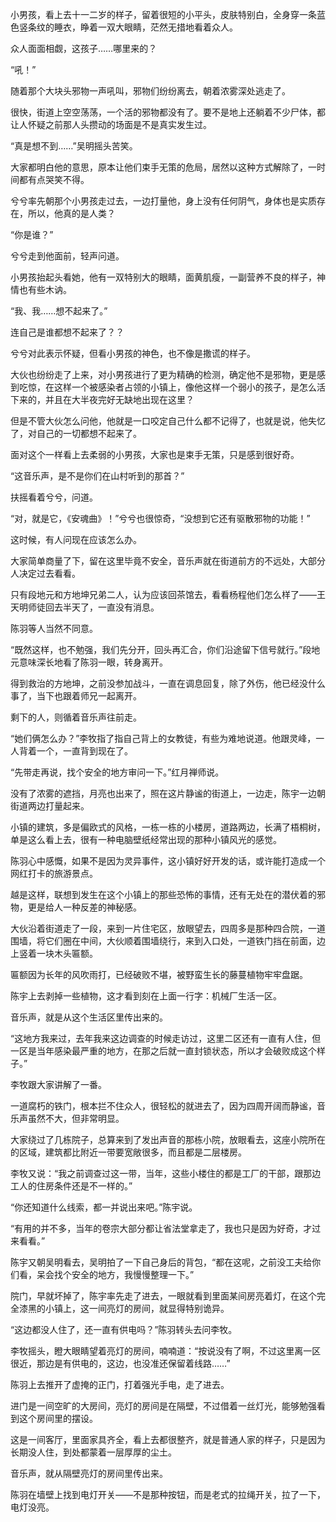 小男孩，看上去十一二岁的样子，留着很短的小平头，皮肤特别白，全身穿一条蓝色竖条纹的睡衣，睁着一双大眼睛，茫然无措地看着众人。

众人面面相觑，这孩子……哪里来的？

“吼！”

随着那个大块头邪物一声吼叫，邪物们纷纷离去，朝着浓雾深处逃走了。

很快，街道上空空荡荡，一个活的邪物都没有了。要不是地上还躺着不少尸体，都让人怀疑之前那人头攒动的场面是不是真实发生过。

“真是想不到……”吴明摇头苦笑。

大家都明白他的意思，原本让他们束手无策的危局，居然以这种方式解除了，一时间都有点哭笑不得。

兮兮率先朝那个小男孩走过去，一边打量他，身上没有任何阴气，身体也是实质存在，所以，他真的是人类？

“你是谁？”

兮兮走到他面前，轻声问道。

小男孩抬起头看她，他有一双特别大的眼睛，面黄肌瘦，一副营养不良的样子，神情也有些木讷。

“我、我……想不起来了。”

连自己是谁都想不起来了？？

兮兮对此表示怀疑，但看小男孩的神色，也不像是撒谎的样子。

大伙也纷纷走了上来，对小男孩进行了更为精确的检测，确定他不是邪物，更是感到吃惊，在这样一个被感染者占领的小镇上，像他这样一个弱小的孩子，是怎么活下来的，并且在大半夜完好无缺地出现在这里？

但是不管大伙怎么问他，他就是一口咬定自己什么都不记得了，也就是说，他失忆了，对自己的一切都想不起来了。

面对这个一样看上去柔弱的小男孩，大家也是束手无策，只是感到很好奇。

“这音乐声，是不是你们在山村听到的那首？”

扶摇看着兮兮，问道。

“对，就是它，《安魂曲》！”兮兮也很惊奇，“没想到它还有驱散邪物的功能！”

这时候，有人问现在应该怎么办。

大家简单商量了下，留在这里毕竟不安全，音乐声就在街道前方的不远处，大部分人决定过去看看。

只有段地元和方地坤兄弟二人，认为应该回茶馆去，看看杨程他们怎么样了——王天明师徒回去半天了，一直没有消息。

陈羽等人当然不同意。

“既然这样，也不勉强，我们先分开，回头再汇合，你们沿途留下信号就行。”段地元意味深长地看了陈羽一眼，转身离开。

得到救治的方地坤，之前没参加战斗，一直在调息回复，除了外伤，他已经没什么事了，当下也跟着师兄一起离开。

剩下的人，则循着音乐声往前走。

“她们俩怎么办？”李牧指了指自己背上的女教徒，有些为难地说道。他跟灵峰，一人背着一个，一直背到现在了。

“先带走再说，找个安全的地方审问一下。”红月禅师说。

没有了浓雾的遮挡，月亮也出来了，照在这片静谧的街道上，一边走，陈宇一边朝街道两边打量起来。

小镇的建筑，多是偏欧式的风格，一栋一栋的小楼房，道路两边，长满了梧桐树，单是这么看上去，很有一种电脑壁纸经常出现的那种小镇风光的感觉。

陈羽心中感慨，如果不是因为灵异事件，这小镇好好开发的话，或许能打造成一个网红打卡的旅游景点。

越是这样，联想到发生在这个小镇上的那些恐怖的事情，还有无处在的潜伏着的邪物，更是给人一种反差的神秘感。

大伙沿着街道走了一段，来到一片住宅区，放眼望去，四周多是那种四合院，一道围墙，将它们圈在中间，大伙顺着围墙绕行，来到入口处，一道铁门挡在前面，边上竖着一块木头匾额。

匾额因为长年的风吹雨打，已经破败不堪，被野蛮生长的藤蔓植物牢牢盘踞。

陈宇上去剥掉一些植物，这才看到刻在上面一行字：机械厂生活一区。

音乐声，就是从这个生活区里传出来的。

“这地方我来过，去年我来这边调查的时候走访过，这里二区还有一直有人住，但一区是当年感染最严重的地方，在那之后就一直封锁状态，所以才会破败成这个样子。”

李牧跟大家讲解了一番。

一道腐朽的铁门，根本拦不住众人，很轻松的就进去了，因为四周开阔而静谧，音乐声虽然不大，但非常明显。

大家绕过了几栋院子，总算来到了发出声音的那栋小院，放眼看去，这座小院所在的区域，建筑都比附近一带要宽敞很多，而且都是二层楼房。

李牧又说：“我之前调查过这一带，当年，这些小楼住的都是工厂的干部，跟那边工人的住房条件还是不一样的。”

“你还知道什么线索，都一并说出来吧。”陈宇说。

“有用的并不多，当年的卷宗大部分都让省法堂拿走了，我也只是因为好奇，才过来看看。”

陈宇又朝吴明看去，吴明拍了一下自己身后的背包，“都在这呢，之前没工夫给你们看，呆会找个安全的地方，我慢慢整理一下。”

院门，早就坏掉了，陈宇率先走了进去，一眼就看到里面某间房亮着灯，在这个完全漆黑的小镇上，这一间亮灯的房间，就显得特别诡异。

“这边都没人住了，还一直有供电吗？”陈羽转头去问李牧。

李牧摇头，瞪大眼睛望着亮灯的房间，喃喃道：“按说没有了啊，不过这里离一区很近，那边是有供电的，这边，也没准还保留着线路……”

陈羽上去推开了虚掩的正门，打着强光手电，走了进去。

进门是一间空旷的大房间，亮灯的房间是在隔壁，不过借着一丝灯光，能够勉强看到这个房间里的摆设。

这是一间客厅，里面家具齐全，看上去都很整齐，就是普通人家的样子，只是因为长期没人住，到处都蒙着一层厚厚的尘土。

音乐声，就从隔壁亮灯的房间里传出来。

陈羽在墙壁上找到电灯开关——不是那种按钮，而是老式的拉绳开关，拉了一下，电灯没亮。
